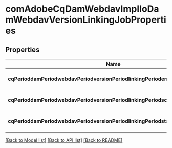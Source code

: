 # comAdobeCqDamWebdavImplIoDamWebdavVersionLinkingJobProperties

## Properties
Name | Type | Description | Notes
------------ | ------------- | ------------- | -------------
**cqPerioddamPeriodwebdavPeriodversionPeriodlinkingPeriodenable** | [**ConfigNodePropertyBoolean**](ConfigNodePropertyBoolean.md) |  | [optional] [default to null]
**cqPerioddamPeriodwebdavPeriodversionPeriodlinkingPeriodschedulerPeriodperiod** | [**ConfigNodePropertyInteger**](ConfigNodePropertyInteger.md) |  | [optional] [default to null]
**cqPerioddamPeriodwebdavPeriodversionPeriodlinkingPeriodstagingPeriodtimeout** | [**ConfigNodePropertyInteger**](ConfigNodePropertyInteger.md) |  | [optional] [default to null]

[[Back to Model list]](../README.md#documentation-for-models) [[Back to API list]](../README.md#documentation-for-api-endpoints) [[Back to README]](../README.md)


